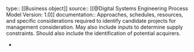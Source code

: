 type:: [[Business object]]
source:: [[@Digital Systems Engineering Process Model Version: 1.0]]
documentation:: Approaches, schedules, resources, and specific considerations required to identify candidate projects for management consideration. May also include inputs to determine supply constraints. Should also include the identification of potential acquirers.

-
